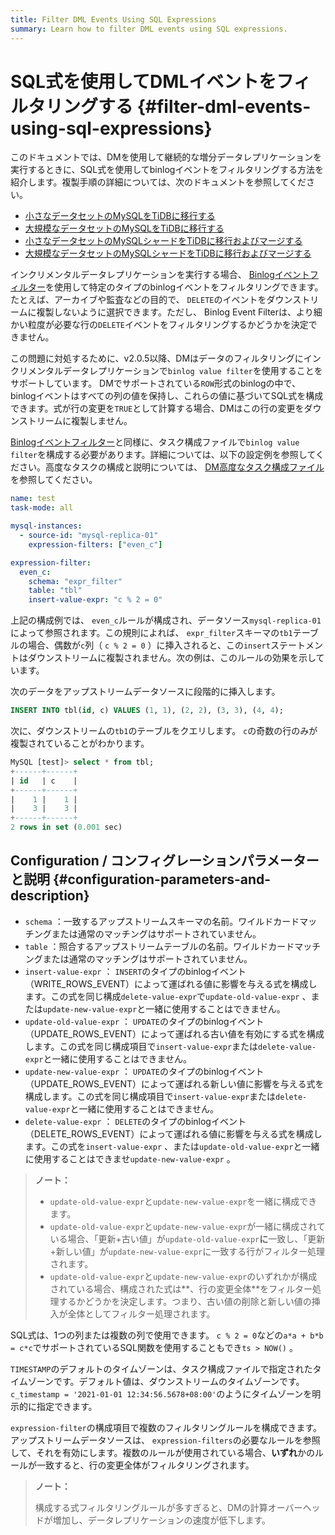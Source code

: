 ```yaml
---
title: Filter DML Events Using SQL Expressions
summary: Learn how to filter DML events using SQL expressions.
---
```


# SQL式を使用してDMLイベントをフィルタリングする {#filter-dml-events-using-sql-expressions}

このドキュメントでは、DMを使用して継続的な増分データレプリケーションを実行するときに、SQL式を使用してbinlogイベントをフィルタリングする方法を紹介します。複製手順の詳細については、次のドキュメントを参照してください。

-   [小さなデータセットのMySQLをTiDBに移行する](/migrate-small-mysql-to-tidb.md)
-   [大規模なデータセットのMySQLをTiDBに移行する](/migrate-large-mysql-to-tidb.md)
-   [小さなデータセットのMySQLシャードをTiDBに移行およびマージする](/migrate-small-mysql-shards-to-tidb.md)
-   [大規模なデータセットのMySQLシャードをTiDBに移行およびマージする](/migrate-large-mysql-shards-to-tidb.md)

インクリメンタルデータレプリケーションを実行する場合、 [Binlogイベントフィルター](/filter-binlog-event.md)を使用して特定のタイプのbinlogイベントをフィルタリングできます。たとえば、アーカイブや監査などの目的で、 `DELETE`のイベントをダウンストリームに複製しないように選択できます。ただし、 Binlog Event Filterは、より細かい粒度が必要な行の`DELETE`イベントをフィルタリングするかどうかを決定できません。

この問題に対処するために、v2.0.5以降、DMはデータのフィルタリングにインクリメンタルデータレプリケーションで`binlog value filter`を使用することをサポートしています。 DMでサポートされている`ROW`形式のbinlogの中で、binlogイベントはすべての列の値を保持し、これらの値に基づいてSQL式を構成できます。式が行の変更を`TRUE`として計算する場合、DMはこの行の変更をダウンストリームに複製しません。

[Binlogイベントフィルター](/filter-binlog-event.md)と同様に、タスク構成ファイルで`binlog value filter`を構成する必要があります。詳細については、以下の設定例を参照してください。高度なタスクの構成と説明については、 [DM高度なタスク構成ファイル](/dm/task-configuration-file-full.md#task-configuration-file-template-advanced)を参照してください。

```yaml
name: test
task-mode: all

mysql-instances:
  - source-id: "mysql-replica-01"
    expression-filters: ["even_c"]

expression-filter:
  even_c:
    schema: "expr_filter"
    table: "tbl"
    insert-value-expr: "c % 2 = 0"
```

上記の構成例では、 `even_c`ルールが構成され、データソース`mysql-replica-01`によって参照されます。この規則によれば、 `expr_filter`スキーマの`tb1`テーブルの場合、偶数が`c`列（ `c % 2 = 0` ）に挿入されると、この`insert`ステートメントはダウンストリームに複製されません。次の例は、このルールの効果を示しています。

次のデータをアップストリームデータソースに段階的に挿入します。

```sql
INSERT INTO tbl(id, c) VALUES (1, 1), (2, 2), (3, 3), (4, 4);
```

次に、ダウンストリームの`tb1`のテーブルをクエリします。 `c`の奇数の行のみが複製されていることがわかります。

```sql
MySQL [test]> select * from tbl;
+------+------+
| id   | c    |
+------+------+
|    1 |    1 |
|    3 |    3 |
+------+------+
2 rows in set (0.001 sec)
```

## Configuration / コンフィグレーションパラメーターと説明 {#configuration-parameters-and-description}

-   `schema` ：一致するアップストリームスキーマの名前。ワイルドカードマッチングまたは通常のマッチングはサポートされていません。
-   `table` ：照合するアップストリームテーブルの名前。ワイルドカードマッチングまたは通常のマッチングはサポートされていません。
-   `insert-value-expr` ： `INSERT`のタイプのbinlogイベント（WRITE_ROWS_EVENT）によって運ばれる値に影響を与える式を構成します。この式を同じ構成`delete-value-expr`で`update-old-value-expr` 、または`update-new-value-expr`と一緒に使用することはできません。
-   `update-old-value-expr` ： `UPDATE`のタイプのbinlogイベント（UPDATE_ROWS_EVENT）によって運ばれる古い値を有効にする式を構成します。この式を同じ構成項目で`insert-value-expr`または`delete-value-expr`と一緒に使用することはできません。
-   `update-new-value-expr` ： `UPDATE`のタイプのbinlogイベント（UPDATE_ROWS_EVENT）によって運ばれる新しい値に影響を与える式を構成します。この式を同じ構成項目で`insert-value-expr`または`delete-value-expr`と一緒に使用することはできません。
-   `delete-value-expr` ： `DELETE`のタイプのbinlogイベント（DELETE_ROWS_EVENT）によって運ばれる値に影響を与える式を構成します。この式を`insert-value-expr` 、または`update-old-value-expr`と一緒に使用することはできませ`update-new-value-expr` 。

> **ノート：**
>
> -   `update-old-value-expr`と`update-new-value-expr`を一緒に構成できます。
> -   `update-old-value-expr`と`update-new-value-expr`が一緒に構成されている場合、「更新+古い値」が`update-old-value-expr`**に**一致し、「更新+新しい値」が`update-new-value-expr`に一致する行がフィルター処理されます。
> -   `update-old-value-expr`と`update-new-value-expr`のいずれかが構成されている場合、構成された式は**、行の変更全体**をフィルター処理するかどうかを決定します。つまり、古い値の削除と新しい値の挿入が全体としてフィルター処理されます。

SQL式は、1つの列または複数の列で使用できます。 `c % 2 = 0`などの`a*a + b*b = c*c`でサポートされているSQL関数を使用することもでき`ts > NOW()` 。

`TIMESTAMP`のデフォルトのタイムゾーンは、タスク構成ファイルで指定されたタイムゾーンです。デフォルト値は、ダウンストリームのタイムゾーンです。 `c_timestamp = '2021-01-01 12:34:56.5678+08:00'`のようにタイムゾーンを明示的に指定できます。

`expression-filter`の構成項目で複数のフィルタリングルールを構成できます。アップストリームデータソースは、 `expression-filters`の必要なルールを参照して、それを有効にします。複数のルールが使用されている場合、**いずれ**かのルールが一致すると、行の変更全体がフィルタリングされます。

> **ノート：**
>
> 構成する式フィルタリングルールが多すぎると、DMの計算オーバーヘッドが増加し、データレプリケーションの速度が低下します。
